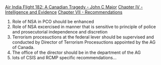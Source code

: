 [Air India Flight 182: A Canadian Tragedy - John C Major](https://epe.lac-bac.gc.ca/100/200/301/pco-bcp/commissions-ef/air_india-ef/final_report-ef/en/reports/finalreport/default.htm)
[Chapter IV - Intelligence and Evidence](https://epe.lac-bac.gc.ca/100/200/301/pco-bcp/commissions-ef/air_india-ef/final_report-ef/en/reports/finalreport/volume1/vol1-chapt4.pdf)
[Chapter VII - Recommendations](https://epe.lac-bac.gc.ca/100/200/301/pco-bcp/commissions-ef/air_india-ef/final_report-ef/en/reports/finalreport/volume1/vol1-chapt7.pdf)
1. Role of NSA in PCO should be enhanced
1. Role of NSA excercised in manner that is sensitive to principle of police and prosecutorial independence and discretion
1. Terrorism procesuctions at the federal lever should be supervised and conducted by Director of Terrorism Procesuctions appointed by the AG of Canada.
1. The office of the director should be in the department of the AG
1. lots of CSIS and RCMP specific recommendations...
